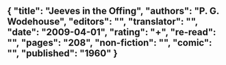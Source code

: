 {
 "title": "Jeeves in the Offing",
 "authors": "P. G. Wodehouse",
 "editors": "",
 "translator": "",
 "date": "2009-04-01",
 "rating": "+",
 "re-read": "",
 "pages": "208",
 "non-fiction": "",
 "comic": "",
 "published": "1960"
}
---


